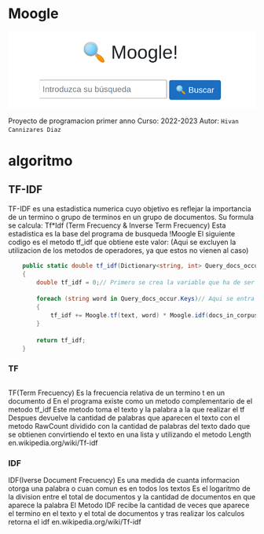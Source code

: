 # Moogle

![](moogle.png)

Proyecto de programacion primer anno
Curso: 2022-2023
Autor: `Hivan Cannizares Diaz`
# algoritmo

## TF-IDF 
TF-IDF es una estadistica numerica cuyo objetivo es reflejar la importancia de un termino o grupo de terminos en un grupo de documentos.
Su formula se calcula:
Tf*Idf
(Term Frecuency & Inverse Term Frecuency)
Esta estadistica es la base del programa de busqueda !Moogle
El siguiente codigo es el metodo tf_idf que obtiene este valor:
(Aqui se excluyen la utilizacion de los metodos de operadores, ya que estos no vienen al caso)
```csharp
    public static double tf_idf(Dictionary<string, int> Query_docs_occur, string text, int words_in_text, int docs_in_corpus, string query)
    {
        double tf_idf = 0;// Primero se crea la variable que ha de ser devuelva

        foreach (string word in Query_docs_occur.Keys)// Aqui se entra en un loop por cada palabra de la query Las cuales son las keys de este diccionario, siendo los values la cantidad de documentos en las que estas aparecen (Mas adelante se explicara el metodo que crea este diccionario)
        {                                                 
            tf_idf += Moogle.tf(text, word) * Moogle.idf(docs_in_corpus, Query_docs_occur[word]);// El tf-idf de la query es la suma de el tf-idf de cada palabra
        }

        return tf_idf;
    }

```
### TF 
```c#

```
TF(Term Frecuency)
Es la frecuencia relativa de un termino t en un documento d
En el programa existe como un metodo complementario de el metodo tf_idf
Este metodo toma el texto y la palabra a la que realizar el tf
Despues devuelve la cantidad de palabras que aparecen el texto con el metodo RawCount dividido con la cantidad de palabras del texto dado que se obtienen convirtiendo el texto en una lista y utilizando el metodo Length
en.wikipedia.org/wiki/Tf-idf
### IDF
IDF(Iverse Document Frecuency)
Es una medida de cuanta informacion otorga una palabra o cuan comun es en todos los textos 
Es el logaritmo de la division entre el total de documentos y la cantidad de documentos en que aparece la palabra 
El Metodo IDF recibe la cantidad de veces que aparece el termino en el texto y el total de documentos y tras realizar los calculos retorna el idf 
en.wikipedia.org/wiki/Tf-idf